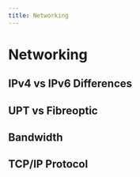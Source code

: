 ```yaml
---
title: Networking
---
```

# Networking
## IPv4 vs IPv6 Differences



## UPT vs Fibreoptic



## Bandwidth



## TCP/IP Protocol







